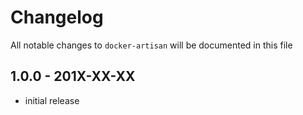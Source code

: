 # Changelog

All notable changes to `docker-artisan` will be documented in this file

## 1.0.0 - 201X-XX-XX

- initial release
